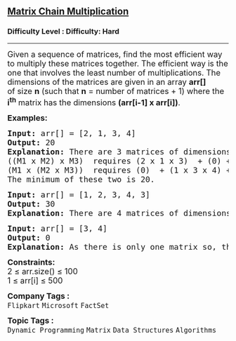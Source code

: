 <h2><a href="https://www.geeksforgeeks.org/problems/matrix-chain-multiplication0303/1?utm_source=youtube&utm_medium=collab_striver_ytdescription&utm_campaign=matrix-chain-multiplication">Matrix Chain Multiplication</a></h2><h3>Difficulty Level : Difficulty: Hard</h3><hr><div class="problems_problem_content__Xm_eO"><p><span style="font-size: 18px;">Given a sequence of matrices, find the most efficient way to multiply these matrices together. The efficient way is the one that involves the least number of multiplications. </span><span style="font-size: 18px;">The dimensions of the matrices are given in an array <strong>arr[]</strong> of&nbsp;size <strong>n</strong> (such that <strong>n</strong> = number of matrices + 1) where the <strong>i<sup>th</sup></strong> matrix has the dimensions&nbsp;<strong>(arr[i-1]&nbsp;x arr[i])</strong>.</span></p>
<p><strong><span style="font-size: 18px;">Examples:</span></strong></p>
<pre><span style="font-size: 18px;"><strong>Input: </strong>arr[] = [2, 1, 3, 4]
<strong>Output:</strong> 20
<strong>Explanation:</strong> There are 3 matrices of dimensions 2×1, 1×3, and 3×4, Let the input 3 matrices be M1, M2, and M3. There are two ways to multiply ((M1 x M2) x M3) and (M1 x (M2 x M3)), Please note that the result of M1 x M2 is a 2 x 3 matrix and result of (M2 x M3) is a 1 x 4 matrix.
((M1 x M2) x M3)  requires (2 x 1 x 3)  + (0) +  (2 x 3 x 4) = 30 
(M1 x (M2 x M3))  requires (0)  + (1 x 3 x 4) +  (2 x 1 x 4) = 20 
The minimum of these two is 20.</span></pre>
<pre><span style="font-size: 18px;"><strong>Input:</strong> arr[] = [1, 2, 3, 4, 3]
<strong>Output:</strong> 30
<strong>Explanation:</strong> There are 4 matrices of dimensions 1×2, 2×3, 3×4, 4×3. Let the input 4 matrices be M1, M2, M3 and M4. The minimum number of multiplications are obtained by ((M1M2)M3)M4. The minimum number is 1*2*3 + 1*3*4 + 1*4*3 = 30.</span></pre>
<pre><span style="font-size: 18px;"><strong>Input:</strong> arr[] = [3, 4]
<strong>Output:</strong> 0<br><strong>Explanation:</strong> As there is only one matrix so, there is no cost of multiplication.</span></pre>
<p><span style="font-size: 18px;"><strong>Constraints:</strong>&nbsp;<br>2 ≤ arr.size() ≤ 100<br>1 ≤ arr[i] ≤ 500</span></p></div><p><span style=font-size:18px><strong>Company Tags : </strong><br><code>Flipkart</code>&nbsp;<code>Microsoft</code>&nbsp;<code>FactSet</code>&nbsp;<br><p><span style=font-size:18px><strong>Topic Tags : </strong><br><code>Dynamic Programming</code>&nbsp;<code>Matrix</code>&nbsp;<code>Data Structures</code>&nbsp;<code>Algorithms</code>&nbsp;